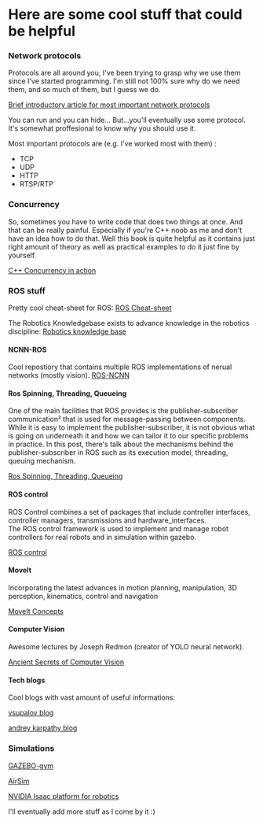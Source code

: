 # Here are some cool stuff that could be helpful 

### Network protocols 

Protocols are all around you, I've been trying to grasp why we use them since 
I've started programming. I'm still not 100% sure why do we need them, and so 
much of them, but I guess we do. 

[Brief introductory article for most important network protocols](https://www.cbtnuggets.com/blog/technology/networking/12-most-important-protocols-to-learn-for-networking) 

You can run and you can hide... But...you'll eventually use some protocol.
It's somewhat proffesional to know why you should use it. 

Most important protocols are (e.g. I've worked most with them) : 
 * TCP
 * UDP 
 * HTTP 
 * RTSP/RTP 

### Concurrency

So, sometimes you have to write code that does two things at once. And that can be really painful. 
Especially if you're C++ noob as me and don't have an idea how to do that. Well this book is 
quite helpful as it contains just right amount of theory as well as practical examples to do
it just fine by yourself. 

[C++ Concurrency in action](https://www.manning.com/books/c-plus-plus-concurrency-in-action) 

### ROS stuff

Pretty cool cheat-sheet for ROS:
[ROS Cheat-sheet](https://pk.sedenius.com/wp-content/uploads/2020/08/sedenius_ros_cheatsheet.pdf) 

The Robotics Knowledgebase exists to advance knowledge in the robotics discipline: 
[Robotics knowledge base](https://roboticsknowledgebase.com/)

#### NCNN-ROS

Cool repostiory that contains multiple ROS implementations of nerual networks (mostly vision). 
[ROS-NCNN](https://github.com/nilseuropa/ros_ncnn)

#### Ros Spinning, Threading, Queueing 

One of the main facilities that ROS provides is the publisher-subscriber communication² that is used for message-passing between components. While it is easy to implement the publisher-subscriber, it is not obvious what is going on underneath it and how we can tailor it to our specific problems in practice. 
In this post, there's talk about the mechanisms behind the publisher-subscriber in ROS such as its execution model, threading, queuing mechanism. 

[Ros Spinning, Threading, Queueing](https://levelup.gitconnected.com/ros-spinning-threading-queuing-aac9c0a793f)  


#### ROS control 

ROS Control combines a set of packages that include controller interfaces, controller managers, transmissions and hardware_interfaces.  
The ROS control framework is used to implement and manage robot controllers for real robots and in simulation within gazebo.

[ROS control](https://fjp.at/posts/ros/ros-control/)  

#### MoveIt

Incorporating the latest advances in motion planning,
manipulation, 3D perception, kinematics, control and navigation

[MoveIt Concepts](https://moveit.ros.org/documentation/concepts/)  

#### Computer Vision 

Awesome lectures by Joseph Redmon (creator of YOLO neural network). 

[Ancient Secrets of Computer Vision](https://www.youtube.com/watch?v=8jXIAWg_yHU&ab_channel=JosephRedmon) 

#### Tech blogs 

Cool blogs with vast amount of useful informations: 

[vsupalov blog](https://vsupalov.com/articles/) 

[andrey karpathy blog](http://karpathy.github.io/) 


### Simulations

[GAZEBO-gym](https://github.com/erlerobot/gym-gazebo) 

[AirSim](https://microsoft.github.io/AirSim/) 

[NVIDIA Isaac platform for robotics](https://www.nvidia.com/en-us/deep-learning-ai/industries/robotics/) 

I'll eventually add more stuff as I come by it :) 

